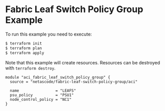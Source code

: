 <!-- BEGIN_TF_DOCS -->
# Fabric Leaf Switch Policy Group Example

To run this example you need to execute:

```bash
$ terraform init
$ terraform plan
$ terraform apply
```

Note that this example will create resources. Resources can be destroyed with `terraform destroy`.

```hcl
module "aci_fabric_leaf_switch_policy_group" {
  source = "netascode/fabric-leaf-switch-policy-group/aci"

  name                = "LEAFS"
  psu_policy          = "PSU1"
  node_control_policy = "NC1"
}

```
<!-- END_TF_DOCS -->